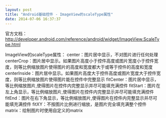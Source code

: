```yaml
---
layout: post
title: "Android基础控件 - ImageView的scaleType属性"
date: 2014-07-06 16:37:37
---
```


官方文档：<http://developer.android.com/reference/android/widget/ImageView.ScaleType.html>

ImageView的scaleType属性：
center：图片居中显示，不对图片进行任何处理
centerCrop：图片居中显示。如果图片高度小于控件高度或图片宽度小于控件宽度，则等比例缩放图片使得图片的高度和宽度都大于或等于控件的高度和宽度
centerInside：图片居中显示。如果图片高度大于控件高度或图片宽度大于控件宽度，则等比例缩放图片使得图片能在控件中完整显示
fitCenter：图片居中显示，等比例缩放图片,使得图片在控件内完整显示并尽可能填充满控件
fitStart：图片在左上角显示，等比例缩放图片,使得图片在控件内完整显示并尽可能填充满控件
fitEnd：图片在右下角显示，等比例缩放图片,使得图片在控件内完整显示并尽可能填充满控件
fitXY：不按图片比例进行缩放，是图片完全填充满整个控件
matrix：绘制图片时使用自定义的matrix